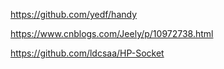 



https://github.com/yedf/handy



https://www.cnblogs.com/Jeely/p/10972738.html



https://github.com/ldcsaa/HP-Socket